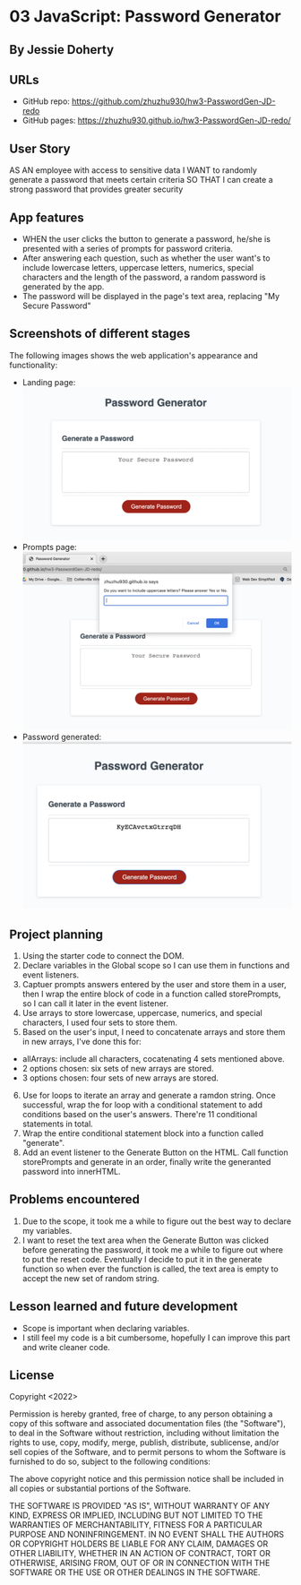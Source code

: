 # 03 JavaScript: Password Generator

## By Jessie Doherty

## URLs

- GitHub repo: https://github.com/zhuzhu930/hw3-PasswordGen-JD-redo
- GitHub pages: https://zhuzhu930.github.io/hw3-PasswordGen-JD-redo/

## User Story

AS AN employee with access to sensitive data
I WANT to randomly generate a password that meets certain criteria
SO THAT I can create a strong password that provides greater security

## App features

- WHEN the user clicks the button to generate a password, he/she is presented with a series of prompts for password criteria.
- After answering each question, such as whether the user want's to include lowercase letters, uppercase letters, numerics, special characters and the length of the password, a random password is generated by the app.
- The password will be displayed in the page's text area, replacing "My Secure Password"

## Screenshots of different stages

The following images shows the web application's appearance and functionality:

- Landing page:
  ![The Password Generator's landing page](assets/ScreenShotLandingPage.png)
- Prompts page:
  ![Prompts](assets/ScreenShotPrompts.png)
- Password generated:
  ![Password generated](assets/ScreenShotPasswordGenerated.png)

## Project planning

1. Using the starter code to connect the DOM.
2. Declare variables in the Global scope so I can use them in functions and event listeners.
3. Captuer prompts answers entered by the user and store them in a user, then I wrap the entire block of code in a function called storePrompts, so I can call it later in the event listener.
4. Use arrays to store lowercase, uppercase, numerics, and special characters, I used four sets to store them.
5. Based on the user's input, I need to concatenate arrays and store them in new arrays, I've done this for:

- allArrays: include all characters, cocatenating 4 sets mentioned above.
- 2 options chosen: six sets of new arrays are stored.
- 3 options chosen: four sets of new arrays are stored.

6. Use for loops to iterate an array and generate a ramdon string. Once successful, wrap the for loop with a conditional statement to add conditions based on the user's answers. There're 11 conditional statements in total.
7. Wrap the entire conditional statement block into a function called "generate".
8. Add an event listener to the Generate Button on the HTML. Call function storePrompts and generate in an order, finally write the generanted password into innerHTML.

## Problems encountered

1. Due to the scope, it took me a while to figure out the best way to declare my variables.
2. I want to reset the text area when the Generate Button was clicked before generating the password, it took me a while to figure out where to put the reset code. Eventually I decide to put it in the generate function so when ever the function is called, the text area is empty to accept the new set of random string.

## Lesson learned and future development

- Scope is important when declaring variables.
- I still feel my code is a bit cumbersome, hopefully I can improve this part and write cleaner code.

## License

Copyright <2022> <COPYRIGHT Jessie Doherty>

Permission is hereby granted, free of charge, to any person obtaining a copy of this software and associated documentation files (the "Software"), to deal in the Software without restriction, including without limitation the rights to use, copy, modify, merge, publish, distribute, sublicense, and/or sell copies of the Software, and to permit persons to whom the Software is furnished to do so, subject to the following conditions:

The above copyright notice and this permission notice shall be included in all copies or substantial portions of the Software.

THE SOFTWARE IS PROVIDED "AS IS", WITHOUT WARRANTY OF ANY KIND, EXPRESS OR IMPLIED, INCLUDING BUT NOT LIMITED TO THE WARRANTIES OF MERCHANTABILITY, FITNESS FOR A PARTICULAR PURPOSE AND NONINFRINGEMENT. IN NO EVENT SHALL THE AUTHORS OR COPYRIGHT HOLDERS BE LIABLE FOR ANY CLAIM, DAMAGES OR OTHER LIABILITY, WHETHER IN AN ACTION OF CONTRACT, TORT OR OTHERWISE, ARISING FROM, OUT OF OR IN CONNECTION WITH THE SOFTWARE OR THE USE OR OTHER DEALINGS IN THE SOFTWARE.
